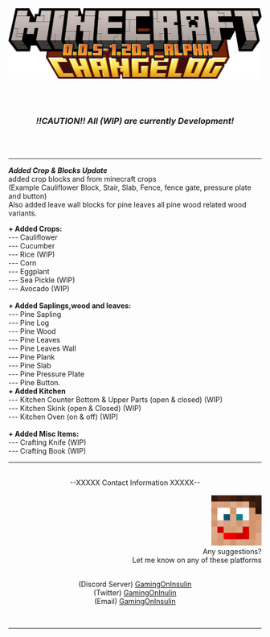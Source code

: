 <div align="center">
<img src="../img/changelog/minecraft_changelog-0.0.5-1.20.1_alpha.png" alt="Changelog Image">

<br><br>

<h3><i><b>!!CAUTION!! All (WIP) are currently Development!</b></i></h3> 

<br><br>

</div>
<div align="left">

<hr>

 <p>
  <b><i>Added Crop & Blocks Update</i></b> <br>
  added crop blocks and from minecraft crops <br>(Example Cauliflower Block, Stair, Slab, Fence, fence gate, pressure plate and button) <br>
  Also added leave wall blocks for pine leaves all pine wood related wood variants.
  
 </p>
  <b>+ Added Crops:</b> <br>
     --- Cauliflower <br>
     --- Cucumber <br>
     --- Rice (WIP) <br>
     --- Corn <br>
     --- Eggplant <br>
     --- Sea Pickle (WIP) <br>
     --- Avocado (WIP) <br>
     <br>
 <b>+ Added Saplings,wood and leaves:</b> <br>
     --- Pine Sapling <br>
     --- Pine Log <br>
     --- Pine Wood <br>
     --- Pine Leaves <br>
     --- Pine Leaves Wall <br>
     --- Pine Plank <br>
     --- Pine Slab <br>
     --- Pine Pressure Plate <br>
     --- Pine Button.
     <br>
 <b>+ Added Kitchen</b> <br>
     --- Kitchen Counter Bottom & Upper Parts (open & closed) (WIP) <br>
     --- Kitchen Skink (open & Closed) (WIP) <br>
     --- Kitchen Oven (on & off) (WIP) <br>
     <br>
  <b>+ Added Misc Items:</b> <br>
     --- Crafting Knife (WIP) <br>
     --- Crafting Book (WIP) <br>
<hr>
</div>

<br>

<div align="center">--XXXXX Contact Information XXXXX--</div>
<br>

<div align="right">
 <img src="../img/profile/profile_icon.png" alt="Profile Icon" width="100" hight="100"/> <br>
  Any suggestions? <br>
  Let me know on any of these platforms <br><br>
  <p align="center">
    (Discord Server) <a href="https://discord.gg/n832bVJ">GamingOnInsulin</a> <br>
    (Twitter) <a href="https://twitter.com/GamingOnInsulin">GamingOnInulin</a> <br>
    (Email) <a href="mailto:`gamingoninsulin@gmail.com">GamingOnInsulin</a>
  </p>
</div>
<br>
<hr>